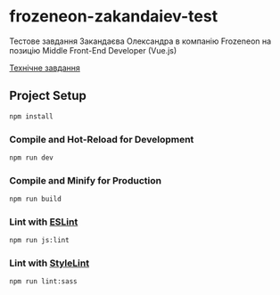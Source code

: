 # frozeneon-zakandaiev-test

Тестове завдання Закандаєва Олександра в компанію Frozeneon на позицію Middle Front-End Developer (Vue.js)

[Технічне завдання](https://docs.google.com/document/d/1pp4B_vtTnPJRXvmo7k_Vv6eYtsRz0_q0YH9mOUa5ZYY/edit)

## Project Setup

```sh
npm install
```

### Compile and Hot-Reload for Development

```sh
npm run dev
```

### Compile and Minify for Production

```sh
npm run build
```

### Lint with [ESLint](https://eslint.org/)

```sh
npm run js:lint
```

### Lint with [StyleLint](https://stylelint.io/)

```sh
npm run lint:sass
```
